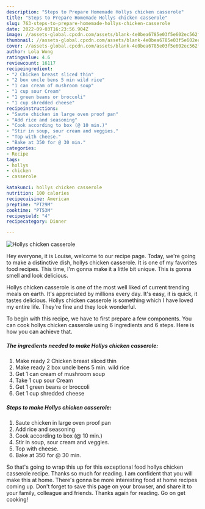 ```yaml
---
description: "Steps to Prepare Homemade Hollys chicken casserole"
title: "Steps to Prepare Homemade Hollys chicken casserole"
slug: 763-steps-to-prepare-homemade-hollys-chicken-casserole
date: 2022-09-03T16:23:56.904Z
image: //assets-global.cpcdn.com/assets/blank-4e0bea6785e03f5e602ec562f230caae08da540cada707380b4fe1bbebba43da.png
thumbnail: //assets-global.cpcdn.com/assets/blank-4e0bea6785e03f5e602ec562f230caae08da540cada707380b4fe1bbebba43da.png
cover: //assets-global.cpcdn.com/assets/blank-4e0bea6785e03f5e602ec562f230caae08da540cada707380b4fe1bbebba43da.png
author: Lola Wong
ratingvalue: 4.6
reviewcount: 16117
recipeingredient:
- "2 Chicken breast sliced thin"
- "2 box uncle bens 5 min wild rice"
- "1 can cream of mushroom soup"
- "1 cup sour Cream"
- "1 green beans or broccoli"
- "1 cup shredded cheese"
recipeinstructions:
- "Saute chicken in large oven proof pan"
- "Add rice and seasoning"
- "Cook according to box (@ 10 min.)"
- "Stir in soup, sour cream and veggies."
- "Top with cheese."
- "Bake at 350 for @ 30 min."
categories:
- Recipe
tags:
- hollys
- chicken
- casserole

katakunci: hollys chicken casserole 
nutrition: 100 calories
recipecuisine: American
preptime: "PT29M"
cooktime: "PT53M"
recipeyield: "4"
recipecategory: Dinner

---
```



![Hollys chicken casserole](//assets-global.cpcdn.com/assets/blank-4e0bea6785e03f5e602ec562f230caae08da540cada707380b4fe1bbebba43da.png)

Hey everyone, it is Louise, welcome to our recipe page. Today, we're going to make a distinctive dish, hollys chicken casserole. It is one of my favorites food recipes. This time, I'm gonna make it a little bit unique. This is gonna smell and look delicious.

Hollys chicken casserole is one of the most well liked of current trending meals on earth. It's appreciated by millions every day. It's easy, it is quick, it tastes delicious. Hollys chicken casserole is something which I have loved my entire life. They're fine and they look wonderful.




To begin with this recipe, we have to first prepare a few components. You can cook hollys chicken casserole using 6 ingredients and 6 steps. Here is how you can achieve that.

<!--inarticleads1-->

##### The ingredients needed to make Hollys chicken casserole:

1. Make ready 2 Chicken breast sliced thin
1. Make ready 2 box uncle bens 5 min. wild rice
1. Get 1 can cream of mushroom soup
1. Take 1 cup sour Cream
1. Get 1 green beans or broccoli
1. Get 1 cup shredded cheese




<!--inarticleads2-->

##### Steps to make Hollys chicken casserole:

1. Saute chicken in large oven proof pan
1. Add rice and seasoning
1. Cook according to box (@ 10 min.)
1. Stir in soup, sour cream and veggies.
1. Top with cheese.
1. Bake at 350 for @ 30 min.




So that's going to wrap this up for this exceptional food hollys chicken casserole recipe. Thanks so much for reading. I am confident that you will make this at home. There's gonna be more interesting food at home recipes coming up. Don't forget to save this page on your browser, and share it to your family, colleague and friends. Thanks again for reading. Go on get cooking!
